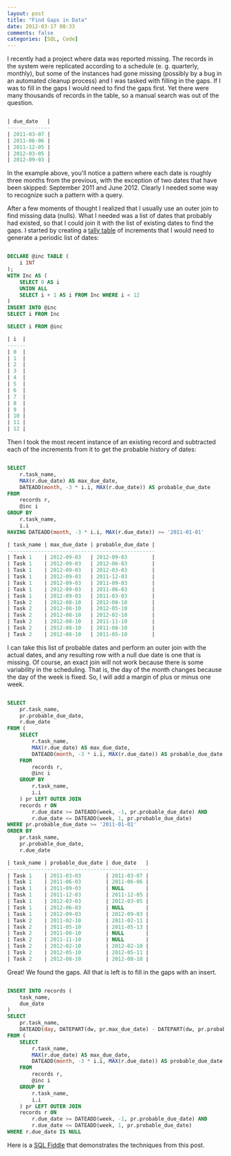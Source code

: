 ```yaml
---
layout: post
title: "Find Gaps in Data"
date: 2012-03-17 08:33
comments: false 
categories: [SQL, Code]
---
```


I recently had a project where data was reported missing.  The records in the system were replicated according to a schedule (e. g. quarterly, monthly), but some of the instances had gone missing (possibly by a bug in an automated cleanup process) and I was tasked with filling in the gaps.  If I was to fill in the gaps I would need to find the gaps first.  Yet there were many thousands of records in the table, so a manual search was out of the question.

``` sql Example of quarterly records with missing instances

| due_date   |
--------------
| 2011-03-07 |
| 2011-06-06 |
| 2011-12-05 |
| 2012-03-05 |
| 2012-09-03 |

```

In the example above, you'll notice a pattern where each date is roughly three months from the previous, with the exception of two dates that have been skipped: September 2011 and June 2012.  Clearly I needed some way to recognize such a pattern with a query.

After a few moments of thought I realized that I usually use an outer join to find missing data (nulls).  What I needed was a list of dates that probably had existed, so that I could join it with the list of existing dates to find the gaps.  I started by creating a [tally table][tt] of increments that I would need to generate a periodic list of dates:

``` sql Tally table

DECLARE @inc TABLE (
	i INT
);
WITH Inc AS (
	SELECT 0 AS i
	UNION ALL
	SELECT i + 1 AS i FROM Inc WHERE i < 12
)
INSERT INTO @inc
SELECT i FROM Inc

SELECT i FROM @inc

| i  |
------
| 0  |
| 1  |
| 2  |
| 3  |
| 4  |
| 5  |
| 6  |
| 7  |
| 8  |
| 9  |
| 10 |
| 11 |
| 12 |

```

Then I took the most recent instance of an existing record and subtracted each of the increments from it to get the probable history of dates:

``` sql Probable dates

SELECT
    r.task_name,
    MAX(r.due_date) AS max_due_date,
    DATEADD(month, -3 * i.i, MAX(r.due_date)) AS probable_due_date
FROM
    records r,
    @inc i
GROUP BY
    r.task_name,
    i.i
HAVING DATEADD(month, -3 * i.i, MAX(r.due_date)) >= '2011-01-01'

| task_name | max_due_date | probable_due_date |
------------------------------------------------
| Task 1    | 2012-09-03   | 2012-09-03        | 
| Task 1    | 2012-09-03   | 2012-06-03        | 
| Task 1    | 2012-09-03   | 2012-03-03        | 
| Task 1    | 2012-09-03   | 2011-12-03        | 
| Task 1    | 2012-09-03   | 2011-09-03        | 
| Task 1    | 2012-09-03   | 2011-06-03        | 
| Task 1    | 2012-09-03   | 2011-03-03        | 
| Task 2    | 2012-08-10   | 2012-08-10        | 
| Task 2    | 2012-08-10   | 2012-05-10        | 
| Task 2    | 2012-08-10   | 2012-02-10        | 
| Task 2    | 2012-08-10   | 2011-11-10        | 
| Task 2    | 2012-08-10   | 2011-08-10        | 
| Task 2    | 2012-08-10   | 2011-05-10        | 

```

I can take this list of probable dates and perform an outer join with the actual dates, and any resulting row with a null due date is one that is missing.  Of course, an exact join will not work because there is some variability in the scheduling.  That is, the day of the month changes because the day of the week is fixed.  So, I will add a margin of plus or minus one week.

``` sql

SELECT
    pr.task_name,
    pr.probable_due_date,
    r.due_date
FROM (
    SELECT
        r.task_name,
        MAX(r.due_date) AS max_due_date,
        DATEADD(month, -3 * i.i, MAX(r.due_date)) AS probable_due_date
    FROM
        records r,
        @inc i
    GROUP BY
        r.task_name,
        i.i
	) pr LEFT OUTER JOIN
	records r ON
		r.due_date >= DATEADD(week, -1, pr.probable_due_date) AND
		r.due_date <= DATEADD(week, 1, pr.probable_due_date)
WHERE pr.probable_due_date >= '2011-01-01'
ORDER BY
	pr.task_name,
	pr.probable_due_date,
    r.due_date

| task_name | probable_due_date | due_date   |
----------------------------------------------
| Task 1    | 2011-03-03        | 2011-03-07 |
| Task 1    | 2011-06-03        | 2011-06-06 |
| Task 1    | 2011-09-03        | NULL       |
| Task 1    | 2011-12-03        | 2011-12-05 |
| Task 1    | 2012-03-03        | 2012-03-05 |
| Task 1    | 2012-06-03        | NULL       |
| Task 1    | 2012-09-03        | 2012-09-03 |
| Task 2    | 2011-02-10        | 2011-02-11 | 
| Task 2    | 2011-05-10        | 2011-05-13 | 
| Task 2    | 2011-08-10        | NULL       | 
| Task 2    | 2011-11-10        | NULL       |
| Task 2    | 2012-02-10        | 2012-02-10 |
| Task 2    | 2012-05-10        | 2012-05-11 |
| Task 2    | 2012-08-10        | 2012-08-10 |

```

Great! We found the gaps.  All that is left is to fill in the gaps with an insert.

``` sql

INSERT INTO records (
    task_name,
    due_date
)
SELECT
    pr.task_name,
    DATEADD(day, DATEPART(dw, pr.max_due_date) - DATEPART(dw, pr.probable_due_date), pr.probable_due_date)
FROM (
    SELECT
        r.task_name,
        MAX(r.due_date) AS max_due_date,
        DATEADD(month, -3 * i.i, MAX(r.due_date)) AS probable_due_date
    FROM
        records r,
        @inc i
    GROUP BY
        r.task_name,
        i.i
	) pr LEFT OUTER JOIN
	records r ON
		r.due_date >= DATEADD(week, -1, pr.probable_due_date) AND
		r.due_date <= DATEADD(week, 1, pr.probable_due_date)
WHERE r.due_date IS NULL

```

Here is a [SQL Fiddle][fiddle] that demonstrates the techniques from this post.

[tt]: http://www.google.com/
[fiddle]: http://www.sqlfiddle.com/#!3/eb1d0/1
